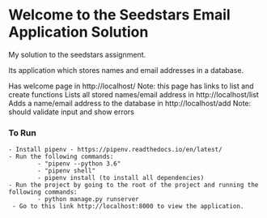 # Welcome to the Seedstars Email Application Solution

My solution to the seedstars assignment.

Its application which stores names and email addresses in a database.

Has welcome page in http://localhost/
Note: this page has links to list and create functions
Lists all stored names/email address in http://localhost/list
Adds a name/email address to the database in http://localhost/add
Note: should validate input and show errors

### To Run

    - Install pipenv - https://pipenv.readthedocs.io/en/latest/
    - Run the following commands:
            - "pipenv --python 3.6"
            - "pipenv shell"
            - pipenv install (to install all dependencies)
    - Run the project by going to the root of the project and running the following commands:
            - python manage.py runserver
     - Go to this link http://localhost:8000 to view the application.
     


